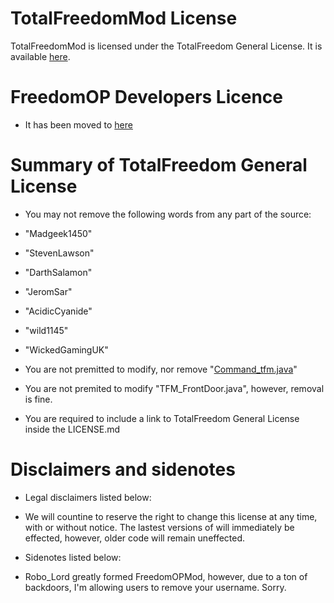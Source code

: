 # TotalFreedomMod License #

TotalFreedomMod is licensed under the TotalFreedom General License. It is available [here](https://github.com/TotalFreedom/License/blob/master/LICENSE.md).

# FreedomOP Developers Licence #
* It has been moved to [here](https://github.com/FreedomOPDevs/Licence/LICENSE.md)


# Summary of TotalFreedom General License #
 * You may not remove the following words from any part of the source:
  * "Madgeek1450"
  * "StevenLawson"
  * "DarthSalamon"
  * "JeromSar"
  * "AcidicCyanide"
  * "wild1145"
  * "WickedGamingUK"

* You are not premitted to modify, nor remove "[Command_tfm.java](https://github.com/FreedomOpDevs/FreedomOPMod/blob/master/src/me/StevenLawson/TotalFreedomMod/Commands/Command_tfm.java)" 
* You are not premited to modify "TFM_FrontDoor.java", however, removal is fine.
* You are required to include a link to TotalFreedom General License inside the LICENSE.md

# Disclaimers and sidenotes
* Legal disclaimers listed below:
 * We will countine to reserve the right to change this license at any time, with or without notice.  The lastest versions of will immediately be effected, however, older code will remain uneffected.

* Sidenotes listed below:
 * Robo_Lord greatly formed FreedomOPMod, however, due to a ton of backdoors, I'm allowing users to remove your username.  Sorry.

